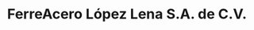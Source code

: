 ---
title: "FerreAcero López Lena S.A. de C.V."
url: /matias-romero-avendano/ferreacero-lopez-lena-s-a-de-c-v/
shop: hardware
---